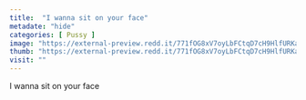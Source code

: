 ```yaml
---
title:  "I wanna sit on your face"
metadate: "hide"
categories: [ Pussy ]
image: "https://external-preview.redd.it/771fOG8xV7oyLbFCtqD7cH9HlfURKaqbgkDC2KTLHWY.jpg?auto=webp&s=68be2a49351baccd4fd41751113a4c5bf414732f"
thumb: "https://external-preview.redd.it/771fOG8xV7oyLbFCtqD7cH9HlfURKaqbgkDC2KTLHWY.jpg?width=1080&crop=smart&auto=webp&s=5e978ad2e72c8bf90b3714883b2e63f32df2f4fd"
visit: ""
---
```

I wanna sit on your face
